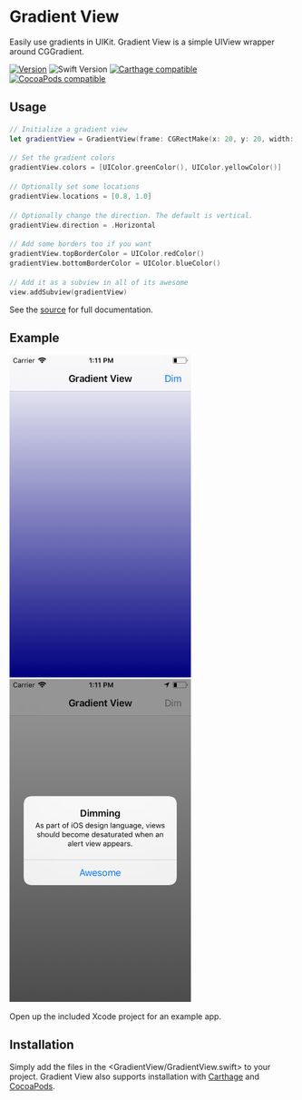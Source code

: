 # Gradient View

Easily use gradients in UIKit. Gradient View is a simple UIView wrapper around CGGradient.

[![Version](https://img.shields.io/github/release/soffes/GradientView.svg)](https://github.com/soffes/GradientView/releases)
![Swift Version](https://img.shields.io/badge/swift-4.0-orange.svg)
[![Carthage compatible](https://img.shields.io/badge/Carthage-compatible-4BC51D.svg?style=flat)](https://github.com/Carthage/Carthage)
[![CocoaPods compatible](https://img.shields.io/cocoapods/v/GradientView.svg)](https://cocoapods.org/pods/GradientView)


## Usage

``` swift
// Initialize a gradient view
let gradientView = GradientView(frame: CGRectMake(x: 20, y: 20, width: 280, height: 280))

// Set the gradient colors
gradientView.colors = [UIColor.greenColor(), UIColor.yellowColor()]

// Optionally set some locations
gradientView.locations = [0.8, 1.0]

// Optionally change the direction. The default is vertical.
gradientView.direction = .Horizontal

// Add some borders too if you want
gradientView.topBorderColor = UIColor.redColor()
gradientView.bottomBorderColor = UIColor.blueColor()

// Add it as a subview in all of its awesome
view.addSubview(gradientView)
```

See the [source](GradientView.swift) for full documentation.


## Example

<img src="Example/Screenshots/Screenshot1@2x.png" width="320" alt="Screenshot 1"> <img src="Example/Screenshots/Screenshot2@2x.png" width="320" alt="Screenshot 2">

Open up the included Xcode project for an example app.


## Installation

Simply add the files in the <GradientView/GradientView.swift> to your project. Gradient View also supports installation with [Carthage](https://github.com/Carthage/Carthage) and [CocoaPods](https://cocoapods.org/pods/GradientView).
